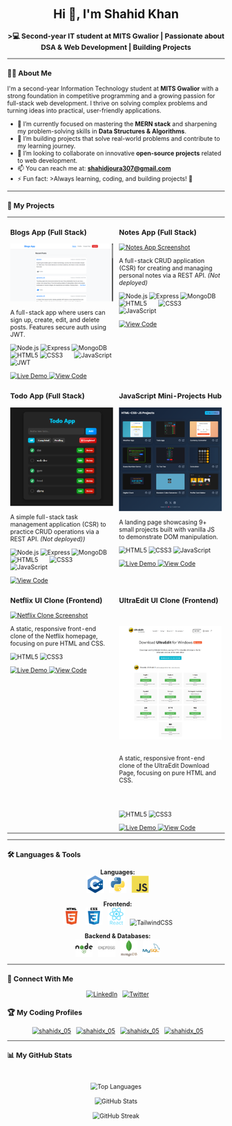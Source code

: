 <h1 align="center">Hi 👋, I'm Shahid Khan</h1>
<h3 align="center">>💻 Second-year IT student at MITS Gwalior | Passionate about DSA & Web Development | Building Projects</h3>

<!-- <p align="center">
  <img src="https://media.giphy.com/media/v1.Y2lkPTc5MGI3NjExM3h0NHM4Nmc1Mmc3bjV2b2lqOXN0ZWZka3JmdHpxMXp2bW10eTVjaCZlcD12MV9pbnRlcm5hbF9naWZfYnlfaWQmY3Q9Zw/L1R1tvI9svkASztds2/giphy.gif" width="600" alt="Coding Banner"/>
</p> -->

---

### 👨‍💻 About Me

I'm a second-year Information Technology student at **MITS Gwalior** with a strong foundation in competitive programming and a growing passion for full-stack web development. I thrive on solving complex problems and turning ideas into practical, user-friendly applications.

- 🌱 I’m currently focused on mastering the **MERN stack** and sharpening my problem-solving skills in **Data Structures & Algorithms**.
- 🚀 I’m building projects that solve real-world problems and contribute to my learning journey.
- 👯 I’m looking to collaborate on innovative **open-source projects** related to web development.
- 📫 You can reach me at: **shahidjoura307@gmail.com**
- ⚡ Fun fact: >Always learning, coding, and building projects! 🚀

---

### 🚀 My Projects

<table width="100%" border="0" cellspacing="10" cellpadding="10">
<tr>
  <td width="50%" valign="top">
    <h3>Blogs App (Full Stack)</h3>
    <a href="https://blogs-app-shahidx05.vercel.app/" target="_blank">
      <img src="https://github.com/shahidx05/blogs-app/blob/main/frontend%20MPA/images/home.png?raw=true" alt="Blogs App Screenshot" width="100%"/>
    </a>
    <p>A full-stack app where users can sign up, create, edit, and delete posts. Features secure auth using JWT.</p>
    <p>
      <img src="https://img.shields.io/badge/Node.js-339933?style=for-the-badge&logo=nodedotjs&logoColor=white" alt="Node.js"/>
      <img src="https://img.shields.io/badge/Express.js-000000?style=for-the-badge&logo=express&logoColor=white" alt="Express"/>
      <img src="https://img.shields.io/badge/MongoDB-4EA94B?style=for-the-badge&logo=mongodb&logoColor=white" alt="MongoDB"/>
      <img src="https://img.shields.io/badge/HTML5-E34F26?style=for-the-badge&logo=html5&logoColor=white" alt="HTML5"/>
      <img src="https://img.shields.io/badge/CSS3-1572B6?style=for-the-badge&logo=css3&logoColor=white" alt="CSS3"/>
      <img src="https://img.shields.io/badge/JavaScript-F7DF1E?style=for-the-badge&logo=javascript&logoColor=black" alt="JavaScript"/>
      <img src="https://img.shields.io/badge/json%20web%20tokens-323330?style=for-the-badge&logo=json-web-tokens&logoColor=pink" alt="JWT"/>
    </p>
    <div>
      <a href="https://blogs-app-shahidx05.vercel.app/" target="_blank">
        <img src="https://img.shields.io/badge/Live%20Demo-000000?style=for-the-badge&logo=vercel&logoColor=white" alt="Live Demo"/>
      </a>
      <a href="https://github.com/shahidx05/blogs-app" target="_blank">
        <img src="https://img.shields.io/badge/View%20Code-333?style=for-the-badge&logo=github&logoColor=white" alt="View Code"/>
      </a>
    </div>
  </td>
  <td width="50%" valign="top">
    <h3>Notes App (Full Stack)</h3>
    <a href="https://github.com/shahidx05/Notes-App-CSR" target="_blank">
       <img src="https://github.com/shahidx05/Notes-App-CSR/blob/main/frontend/images/1.png?raw=true" alt="Notes App Screenshot" width="100%"/>
    </a>
    <p>A full-stack CRUD application (CSR) for creating and managing personal notes via a REST API. <em>(Not deployed)</em></p>
    <p>
      <img src="https://img.shields.io/badge/Node.js-339933?style=for-the-badge&logo=nodedotjs&logoColor=white" alt="Node.js"/>
      <img src="https://img.shields.io/badge/Express.js-000000?style=for-the-badge&logo=express&logoColor=white" alt="Express"/>
      <img src="https://img.shields.io/badge/MongoDB-4EA94B?style=for-the-badge&logo=mongodb&logoColor=white" alt="MongoDB"/>
      <img src="https://img.shields.io/badge/HTML5-E34F26?style=for-the-badge&logo=html5&logoColor=white" alt="HTML5"/>
      <img src="https://img.shields.io/badge/CSS3-1572B6?style=for-the-badge&logo=css3&logoColor=white" alt="CSS3"/>
      <img src="https://img.shields.io/badge/JavaScript-F7DF1E?style=for-the-badge&logo=javascript&logoColor=black" alt="JavaScript"/>
    </p>
    </p>
    <div>
      <a href="https://github.com/shahidx05/Notes-App-CSR" target="_blank">
        <img src="https://img.shields.io/badge/View%20Code-333?style=for-the-badge&logo=github&logoColor=white" alt="View Code"/>
      </a>
    </div>
  </td>
</tr>
<tr>
  <td width="50%" valign="top">
    <h3>Todo App (Full Stack)</h3>
    <a href="https://github.com/shahidx05/Todo-App-CSR" target="_blank">
       <img src="https://github.com/shahidx05/Todo-App-CSR/blob/main/frontend/demo.png?raw=true" alt="Todo App Screenshot" width="100%"/>
    </a>
    <p>A simple full-stack task management application (CSR) to practice CRUD operations via a REST API. <em>(Not deployed))</em></p>
    <p>
      <img src="https://img.shields.io/badge/Node.js-339933?style=for-the-badge&logo=nodedotjs&logoColor=white" alt="Node.js"/>
      <img src="https://img.shields.io/badge/Express.js-000000?style=for-the-badge&logo=express&logoColor=white" alt="Express"/>
      <img src="https://img.shields.io/badge/MongoDB-4EA94B?style=for-the-badge&logo=mongodb&logoColor=white" alt="MongoDB"/>
      <img src="https://img.shields.io/badge/HTML5-E34F26?style=for-the-badge&logo=html5&logoColor=white" alt="HTML5"/>
      <img src="https://img.shields.io/badge/CSS3-1572B6?style=for-the-badge&logo=css3&logoColor=white" alt="CSS3"/>
      <img src="https://img.shields.io/badge/JavaScript-F7DF1E?style=for-the-badge&logo=javascript&logoColor=black" alt="JavaScript"/>
    </p>
    <div>
      <a href="https://github.com/shahidx05/Todo-App-CSR" target="_blank">
        <img src="https://img.shields.io/badge/View%20Code-333?style=for-the-badge&logo=github&logoColor=white" alt="View Code"/>
      </a>
    </div>
  </td>
   <td width="50%" valign="top">
    <h3>JavaScript Mini-Projects Hub</h3>
     <a href="https://java-script-projects-x05.vercel.app/" target="_blank">
       <img src="https://github.com/shahidx05/JavaScript-projects/blob/main/images/demo.png?raw=true" alt="JS Hub Screenshot" width="100%"/>
    </a>
    <p>A landing page showcasing 9+ small projects built with vanilla JS to demonstrate DOM manipulation.</p>
    <p>
      <img src="https://img.shields.io/badge/HTML5-E34F26?style=for-the-badge&logo=html5&logoColor=white" alt="HTML5"/>
      <img src="https://img.shields.io/badge/CSS3-1572B6?style=for-the-badge&logo=css3&logoColor=white" alt="CSS3"/>
      <img src="https://img.shields.io/badge/JavaScript-F7DF1E?style=for-the-badge&logo=javascript&logoColor=black" alt="JavaScript"/>
    </p>
    <div>
      <a href="https://java-script-projects-x05.vercel.app" target="_blank">
        <img src="https://img.shields.io/badge/Live%20Demo-000000?style=for-the-badge&logo=vercel&logoColor=white" alt="Live Demo"/>
      </a>
      <a href="https://github.com/shahidx05/JavaScript-projects" target="_blank">
        <img src="https://img.shields.io/badge/View%20Code-333?style=for-the-badge&logo=github&logoColor=white" alt="View Code"/>
      </a>
    </div>
  </td>
</tr>
<tr>
   <td width="50%" valign="top">
    <h3>Netflix UI Clone (Frontend)</h3>
     <a href="https://watchly-ui-clone-x05.vercel.app/" target="_blank">
       <img src="https://github.com/shahidx05/Neflix-Clone/blob/main/images/preview.png?raw=true" alt="Netflix Clone Screenshot" width="100%"/>
    </a>
    <p>A static, responsive front-end clone of the Netflix homepage, focusing on pure HTML and CSS.</p>
    <p>
      <img src="https://img.shields.io/badge/HTML5-E34F26?style=for-the-badge&logo=html5&logoColor=white" alt="HTML5"/>
      <img src="https://img.shields.io/badge/CSS3-1572B6?style=for-the-badge&logo=css3&logoColor=white" alt="CSS3"/>
    </p>
    <div>
      <a href="https://watchly-ui-clone-x05.vercel.app" target="_blank">
        <img src="https://img.shields.io/badge/Live%20Demo-E50914?style=for-the-badge&logo=netflix&logoColor=white" alt="Live Demo"/>
      </a>
      <a href="https://github.com/shahidx05/Neflix-Clone" target="_blank">
        <img src="https://img.shields.io/badge/View%20Code-333?style=for-the-badge&logo=github&logoColor=white" alt="View Code"/>
      </a>
    </div>
    </td>
   <td width="50%" valign="top">
    <h3>UltraEdit UI Clone (Frontend)</h3>
     <br/><br/>
     <a href="https://ultaraa-edt-ui-clone.vercel.app/" target="_blank">
       <img src="https://github.com/shahidx05/UltaraaEdt-Clone/blob/main/images/demo2.png?raw=true" alt="UltraEdit Clone Screenshot" width="100%"/>
     </a>
     <br/><br/>
    <p>A static, responsive front-end clone of the UltraEdit Download Page, focusing on pure HTML and CSS.</p>
     <br/><br/>
    <p>
      <img src="https://img.shields.io/badge/HTML5-E34F26?style=for-the-badge&logo=html5&logoColor=white" alt="HTML5"/>
      <img src="https://img.shields.io/badge/CSS3-1572B6?style=for-the-badge&logo=css3&logoColor=white" alt="CSS3"/>
    </p>
    <div>
      <a href="https://ultaraa-edt-ui-clone.vercel.app/" target="_blank">
        <img src="https://img.shields.io/badge/Live%20Demo-000000?style=for-the-badge&logo=vercel&logoColor=white" alt="Live Demo"/>
      </a>
      <a href="https://github.com/shahidx05/UltaraaEdt-Clone" target="_blank">
        <img src="https://img.shields.io/badge/View%20Code-333?style=for-the-badge&logo=github&logoColor=white" alt="View Code"/>
      </a>
    </div>
  </td>
</tr>
</table>

---

### 🛠 Languages & Tools

<p align="center">
  <strong>Languages:</strong><br>
  <img src="https://raw.githubusercontent.com/devicons/devicon/master/icons/cplusplus/cplusplus-original.svg" alt="C++" width="40" height="40"/>
  <img src="https://raw.githubusercontent.com/devicons/devicon/master/icons/python/python-original.svg" alt="Python" width="40" height="40"/>
  <img src="https://raw.githubusercontent.com/devicons/devicon/master/icons/javascript/javascript-original.svg" alt="JavaScript" width="40" height="40"/>
</p>

<p align="center">
  <strong>Frontend:</strong><br>
  <img src="https://raw.githubusercontent.com/devicons/devicon/master/icons/html5/html5-original-wordmark.svg" alt="HTML5" width="40" height="40"/>
  <img src="https://raw.githubusercontent.com/devicons/devicon/master/icons/css3/css3-original-wordmark.svg" alt="CSS3" width="40" height="40"/>
  <img src="https://raw.githubusercontent.com/devicons/devicon/master/icons/react/react-original-wordmark.svg" alt="React" width="40" height="40"/>
  <img src="https://www.vectorlogo.zone/logos/tailwindcss/tailwindcss-icon.svg" alt="TailwindCSS" width="40" height="40"/>
</p>

<p align="center">
  <strong>Backend & Databases:</strong><br>
  <img src="https://raw.githubusercontent.com/devicons/devicon/master/icons/nodejs/nodejs-original-wordmark.svg" alt="Node.js" width="40" height="40"/>
  <img src="https://raw.githubusercontent.com/devicons/devicon/master/icons/express/express-original-wordmark.svg" alt="Express" width="40" height="40"/>
  <img src="https://raw.githubusercontent.com/devicons/devicon/master/icons/mongodb/mongodb-original-wordmark.svg" alt="MongoDB" width="40" height="40"/>
  <img src="https://raw.githubusercontent.com/devicons/devicon/master/icons/mysql/mysql-original-wordmark.svg" alt="MySQL" width="40" height="40"/>
</p>

---

### 🔗 Connect With Me

<p align="center">
  <a href="https://linkedin.com/in/shahidx05" target="_blank"><img src="https://img.shields.io/badge/LinkedIn-%230077B5.svg?&style=for-the-badge&logo=linkedin&logoColor=white" alt="LinkedIn"></a>
  <a href="httpsWhattwitter.com/shahidx_05" target="_blank"><img src="https://img.shields.io/badge/Twitter-%231DA1F2.svg?&style=for-the-badge&logo=Twitter&logoColor=white" alt="Twitter"></a>
</p>

### 🏆 My Coding Profiles

<p align="center">
  <a href="https://www.leetcode.com/shahidx_05" target="_blank"><img align="center" src="https://raw.githubusercontent.com/rahuldkjain/github-profile-readme-generator/master/src/images/icons/Social/leet-code.svg" alt="shahidx_05" height="40" width="50" /></a>
  <a href="https://auth.geeksforgeeks.org/user/shahidx_05" target="_blank"><img align="center" src="https://raw.githubusercontent.com/rahuldkjain/github-profile-readme-generator/master/src/images/icons/Social/geeks-for-geeks.svg" alt="shahidx_05" height="40" width="50" /></a>
  <a href="httpshttps://codeforces.com/profile/shahidx_05" target="_blank"><img align="center" src="https://raw.githubusercontent.com/rahuldkjain/github-profile-readme-generator/master/src/images/icons/Social/codeforces.svg" alt="shahidx_05" height="40" width="50" /></a>
  <a href="https://www.codechef.com/users/shahidx_05" target="_blank"><img align="center" src="https://cdn.jsdelivr.net/npm/simple-icons@3.1.0/icons/codechef.svg" alt="shahidx_05" height="40" width="50" /></a>
</p>

---

### 📊 My GitHub Stats

  <br/>
  <p align="center">
    <img src="https://github-readme-stats.vercel.app/api/top-langs?username=shahidx05&show_icons=true&locale=en&layout=compact&theme=tokyonight" alt="Top Languages" />
    <br/><br/>
    <img src="https://github-readme-stats.vercel.app/api?username=shahidx05&show_icons=true&locale=en&theme=tokyonight" alt="GitHub Stats" />
    <br/><br/>
    <img src="https://github-readme-streak-stats.herokuapp.com/?user=shahidx05&theme=tokyonight" alt="GitHub Streak" />
    <!-- <br/><br/>
    <img src="https://github-profile-trophy.vercel.app/?username=shahidx05&theme=dracula&column=7" alt="GitHub Trophies" /> -->
  </p>
